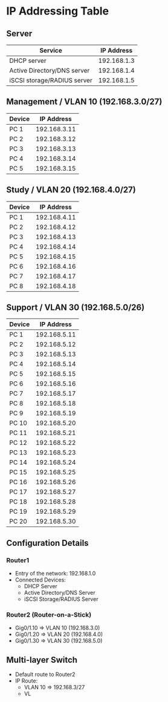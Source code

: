 # IP Addressing Table

## Server

| Service                      | IP Address     |
|------------------------------|----------------|
| DHCP server                  | 192.168.1.3    |
| Active Directory/DNS server | 192.168.1.4    |
| iSCSI storage/RADIUS server  | 192.168.1.5    |

## Management / VLAN 10 (192.168.3.0/27)

| Device | IP Address   |
|--------|--------------|
| PC 1   | 192.168.3.11 |
| PC 2   | 192.168.3.12 |
| PC 3   | 192.168.3.13 |
| PC 4   | 192.168.3.14 |
| PC 5   | 192.168.3.15 |

## Study / VLAN 20 (192.168.4.0/27)

| Device | IP Address   |
|--------|--------------|
| PC 1   | 192.168.4.11 |
| PC 2   | 192.168.4.12 |
| PC 3   | 192.168.4.13 |
| PC 4   | 192.168.4.14 |
| PC 5   | 192.168.4.15 |
| PC 6   | 192.168.4.16 |
| PC 7   | 192.168.4.17 |
| PC 8   | 192.168.4.18 |

## Support / VLAN 30 (192.168.5.0/26)

| Device | IP Address   |
|--------|--------------|
| PC 1   | 192.168.5.11 |
| PC 2   | 192.168.5.12 |
| PC 3   | 192.168.5.13 |
| PC 4   | 192.168.5.14 |
| PC 5   | 192.168.5.15 |
| PC 6   | 192.168.5.16 |
| PC 7   | 192.168.5.17 |
| PC 8   | 192.168.5.18 |
| PC 9   | 192.168.5.19 |
| PC 10  | 192.168.5.20 |
| PC 11  | 192.168.5.21 |
| PC 12  | 192.168.5.22 |
| PC 13  | 192.168.5.23 |
| PC 14  | 192.168.5.24 |
| PC 15  | 192.168.5.25 |
| PC 16  | 192.168.5.26 |
| PC 17  | 192.168.5.27 |
| PC 18  | 192.168.5.28 |
| PC 19  | 192.168.5.29 |
| PC 20  | 192.168.5.30 |

## Configuration Details

### Router1
- Entry of the network: 192.168.1.0
- Connected Devices:
  - DHCP Server
  - Active Directory/DNS Server
  - iSCSI Storage/RADIUS Server

### Router2 (Router-on-a-Stick)
- Gig0/1.10 => VLAN 10 (192.168.3.0)
- Gig0/1.20 => VLAN 20 (192.168.4.0)
- Gig0/1.30 => VLAN 30 (192.168.5.0)

## Multi-layer Switch
- Default route to Router2
- IP Route:
  - VLAN 10 => 192.168.3/27
  - VL
